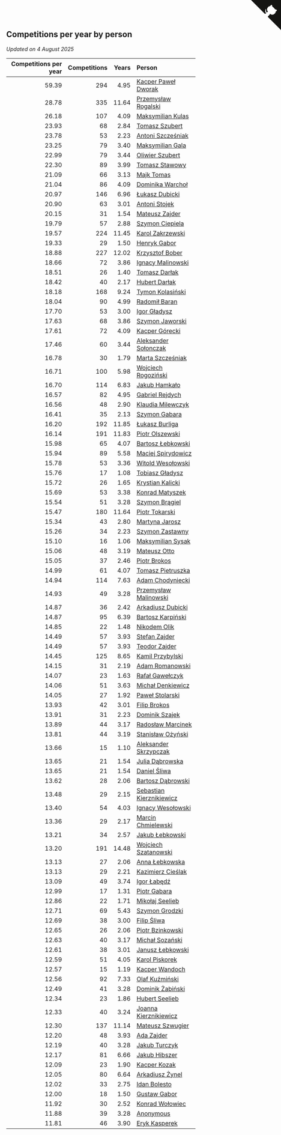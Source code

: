 ## Competitions per year by person

*Updated on  4 August 2025*

| Competitions per year | Competitions | Years | Person |
| ---: | ---: | ---: | :--- |
| 59.39 | 294 | 4.95 | [Kacper Paweł Dworak](https://www.worldcubeassociation.org/persons/2020DWOR01) |
| 28.78 | 335 | 11.64 | [Przemysław Rogalski](https://www.worldcubeassociation.org/persons/2013ROGA02) |
| 26.18 | 107 | 4.09 | [Maksymilian Kulas](https://www.worldcubeassociation.org/persons/2021KULA02) |
| 23.93 | 68 | 2.84 | [Tomasz Szubert](https://www.worldcubeassociation.org/persons/2022SZUB02) |
| 23.78 | 53 | 2.23 | [Antoni Szcześniak](https://www.worldcubeassociation.org/persons/2023SZCZ04) |
| 23.25 | 79 | 3.40 | [Maksymilian Gala](https://www.worldcubeassociation.org/persons/2022GALA01) |
| 22.99 | 79 | 3.44 | [Oliwier Szubert](https://www.worldcubeassociation.org/persons/2022SZUB01) |
| 22.30 | 89 | 3.99 | [Tomasz Stawowy](https://www.worldcubeassociation.org/persons/2021STAW01) |
| 21.09 | 66 | 3.13 | [Majk Tomas](https://www.worldcubeassociation.org/persons/2022TOMA05) |
| 21.04 | 86 | 4.09 | [Dominika Warchoł](https://www.worldcubeassociation.org/persons/2021WARC01) |
| 20.97 | 146 | 6.96 | [Łukasz Dubicki](https://www.worldcubeassociation.org/persons/2018DUBI01) |
| 20.90 | 63 | 3.01 | [Antoni Stojek](https://www.worldcubeassociation.org/persons/2022STOJ03) |
| 20.15 | 31 | 1.54 | [Mateusz Zajder](https://www.worldcubeassociation.org/persons/2024ZAJD01) |
| 19.79 | 57 | 2.88 | [Szymon Ciepiela](https://www.worldcubeassociation.org/persons/2022CIEP01) |
| 19.57 | 224 | 11.45 | [Karol Zakrzewski](https://www.worldcubeassociation.org/persons/2014ZAKR01) |
| 19.33 | 29 | 1.50 | [Henryk Gabor](https://www.worldcubeassociation.org/persons/2024GABO02) |
| 18.88 | 227 | 12.02 | [Krzysztof Bober](https://www.worldcubeassociation.org/persons/2013BOBE01) |
| 18.66 | 72 | 3.86 | [Ignacy Malinowski](https://www.worldcubeassociation.org/persons/2021MALI02) |
| 18.51 | 26 | 1.40 | [Tomasz Darłak](https://www.worldcubeassociation.org/persons/2024DARL01) |
| 18.42 | 40 | 2.17 | [Hubert Darłak](https://www.worldcubeassociation.org/persons/2023DARL03) |
| 18.18 | 168 | 9.24 | [Tymon Kolasiński](https://www.worldcubeassociation.org/persons/2016KOLA02) |
| 18.04 | 90 | 4.99 | [Radomił Baran](https://www.worldcubeassociation.org/persons/2020BARA02) |
| 17.70 | 53 | 3.00 | [Igor Gładysz](https://www.worldcubeassociation.org/persons/2022GLAD01) |
| 17.63 | 68 | 3.86 | [Szymon Jaworski](https://www.worldcubeassociation.org/persons/2021JAWO01) |
| 17.61 | 72 | 4.09 | [Kacper Górecki](https://www.worldcubeassociation.org/persons/2021GORE01) |
| 17.46 | 60 | 3.44 | [Aleksander Sołonczak](https://www.worldcubeassociation.org/persons/2022SOLO01) |
| 16.78 | 30 | 1.79 | [Marta Szcześniak](https://www.worldcubeassociation.org/persons/2023SZCZ07) |
| 16.71 | 100 | 5.98 | [Wojciech Rogoziński](https://www.worldcubeassociation.org/persons/2019ROGO04) |
| 16.70 | 114 | 6.83 | [Jakub Hamkało](https://www.worldcubeassociation.org/persons/2018HAMK01) |
| 16.57 | 82 | 4.95 | [Gabriel Rejdych](https://www.worldcubeassociation.org/persons/2020REJD01) |
| 16.56 | 48 | 2.90 | [Klaudia Milewczyk](https://www.worldcubeassociation.org/persons/2022MILE05) |
| 16.41 | 35 | 2.13 | [Szymon Gabara](https://www.worldcubeassociation.org/persons/2023GABA01) |
| 16.20 | 192 | 11.85 | [Łukasz Burliga](https://www.worldcubeassociation.org/persons/2013BURL01) |
| 16.14 | 191 | 11.83 | [Piotr Olszewski](https://www.worldcubeassociation.org/persons/2013OLSZ02) |
| 15.98 | 65 | 4.07 | [Bartosz Łebkowski](https://www.worldcubeassociation.org/persons/2021LEBK01) |
| 15.94 | 89 | 5.58 | [Maciej Spirydowicz](https://www.worldcubeassociation.org/persons/2020SPIR01) |
| 15.78 | 53 | 3.36 | [Witold Wesołowski](https://www.worldcubeassociation.org/persons/2022WESO01) |
| 15.76 | 17 | 1.08 | [Tobiasz Gładysz](https://www.worldcubeassociation.org/persons/2024GLAD02) |
| 15.72 | 26 | 1.65 | [Krystian Kalicki](https://www.worldcubeassociation.org/persons/2023KALI10) |
| 15.69 | 53 | 3.38 | [Konrad Matyszek](https://www.worldcubeassociation.org/persons/2022MATY02) |
| 15.54 | 51 | 3.28 | [Szymon Brągiel](https://www.worldcubeassociation.org/persons/2022BRAG03) |
| 15.47 | 180 | 11.64 | [Piotr Tokarski](https://www.worldcubeassociation.org/persons/2013TOKA01) |
| 15.34 | 43 | 2.80 | [Martyna Jarosz](https://www.worldcubeassociation.org/persons/2022JARO01) |
| 15.26 | 34 | 2.23 | [Szymon Zastawny](https://www.worldcubeassociation.org/persons/2023ZAST01) |
| 15.10 | 16 | 1.06 | [Maksymilian Sysak](https://www.worldcubeassociation.org/persons/2024SYSA01) |
| 15.06 | 48 | 3.19 | [Mateusz Otto](https://www.worldcubeassociation.org/persons/2022OTTO01) |
| 15.05 | 37 | 2.46 | [Piotr Brokos](https://www.worldcubeassociation.org/persons/2023BROK01) |
| 14.99 | 61 | 4.07 | [Tomasz Pietruszka](https://www.worldcubeassociation.org/persons/2021PIET01) |
| 14.94 | 114 | 7.63 | [Adam Chodyniecki](https://www.worldcubeassociation.org/persons/2017CHOD02) |
| 14.93 | 49 | 3.28 | [Przemysław Malinowski](https://www.worldcubeassociation.org/persons/2022MALI01) |
| 14.87 | 36 | 2.42 | [Arkadiusz Dubicki](https://www.worldcubeassociation.org/persons/2023DUBI01) |
| 14.87 | 95 | 6.39 | [Bartosz Karpiński](https://www.worldcubeassociation.org/persons/2019KARP03) |
| 14.85 | 22 | 1.48 | [Nikodem Olik](https://www.worldcubeassociation.org/persons/2024OLIK01) |
| 14.49 | 57 | 3.93 | [Stefan Zajder](https://www.worldcubeassociation.org/persons/2021ZAJD02) |
| 14.49 | 57 | 3.93 | [Teodor Zajder](https://www.worldcubeassociation.org/persons/2021ZAJD03) |
| 14.45 | 125 | 8.65 | [Kamil Przybylski](https://www.worldcubeassociation.org/persons/2016PRZY01) |
| 14.15 | 31 | 2.19 | [Adam Romanowski](https://www.worldcubeassociation.org/persons/2023ROMA10) |
| 14.07 | 23 | 1.63 | [Rafał Gawełczyk](https://www.worldcubeassociation.org/persons/2023GAWE01) |
| 14.06 | 51 | 3.63 | [Michał Denkiewicz](https://www.worldcubeassociation.org/persons/2021DENK01) |
| 14.05 | 27 | 1.92 | [Paweł Stolarski](https://www.worldcubeassociation.org/persons/2023STOL04) |
| 13.93 | 42 | 3.01 | [Filip Brokos](https://www.worldcubeassociation.org/persons/2022BROK03) |
| 13.91 | 31 | 2.23 | [Dominik Szajek](https://www.worldcubeassociation.org/persons/2023SZAJ01) |
| 13.89 | 44 | 3.17 | [Radosław Marcinek](https://www.worldcubeassociation.org/persons/2022MARC05) |
| 13.81 | 44 | 3.19 | [Stanisław Ożyński](https://www.worldcubeassociation.org/persons/2022OZYN01) |
| 13.66 | 15 | 1.10 | [Aleksander Skrzypczak](https://www.worldcubeassociation.org/persons/2024SKRZ01) |
| 13.65 | 21 | 1.54 | [Julia Dąbrowska](https://www.worldcubeassociation.org/persons/2024DABR01) |
| 13.65 | 21 | 1.54 | [Daniel Śliwa](https://www.worldcubeassociation.org/persons/2024SLIW01) |
| 13.62 | 28 | 2.06 | [Bartosz Dąbrowski](https://www.worldcubeassociation.org/persons/2023DABR07) |
| 13.48 | 29 | 2.15 | [Sebastian Kierznikiewicz](https://www.worldcubeassociation.org/persons/2023KIER02) |
| 13.40 | 54 | 4.03 | [Ignacy Wesołowski](https://www.worldcubeassociation.org/persons/2021WESO01) |
| 13.36 | 29 | 2.17 | [Marcin Chmielewski](https://www.worldcubeassociation.org/persons/2023CHMI01) |
| 13.21 | 34 | 2.57 | [Jakub Łebkowski](https://www.worldcubeassociation.org/persons/2023LEBK01) |
| 13.20 | 191 | 14.48 | [Wojciech Szatanowski](https://www.worldcubeassociation.org/persons/2011SZAT01) |
| 13.13 | 27 | 2.06 | [Anna Łebkowska](https://www.worldcubeassociation.org/persons/2023LEBK04) |
| 13.13 | 29 | 2.21 | [Kazimierz Cieślak](https://www.worldcubeassociation.org/persons/2023CIES01) |
| 13.09 | 49 | 3.74 | [Igor Łabędź](https://www.worldcubeassociation.org/persons/2021LABE01) |
| 12.99 | 17 | 1.31 | [Piotr Gabara](https://www.worldcubeassociation.org/persons/2024GABA02) |
| 12.86 | 22 | 1.71 | [Mikołaj Seelieb](https://www.worldcubeassociation.org/persons/2023SEEL04) |
| 12.71 | 69 | 5.43 | [Szymon Grodzki](https://www.worldcubeassociation.org/persons/2020GROD01) |
| 12.69 | 38 | 3.00 | [Filip Śliwa](https://www.worldcubeassociation.org/persons/2022SLIW01) |
| 12.65 | 26 | 2.06 | [Piotr Bzinkowski](https://www.worldcubeassociation.org/persons/2023BZIN01) |
| 12.63 | 40 | 3.17 | [Michał Sozański](https://www.worldcubeassociation.org/persons/2022SOZA02) |
| 12.61 | 38 | 3.01 | [Janusz Łebkowski](https://www.worldcubeassociation.org/persons/2022LEBK01) |
| 12.59 | 51 | 4.05 | [Karol Piskorek](https://www.worldcubeassociation.org/persons/2021PISK01) |
| 12.57 | 15 | 1.19 | [Kacper Wandoch](https://www.worldcubeassociation.org/persons/2024WAND01) |
| 12.56 | 92 | 7.33 | [Olaf Kuźmiński](https://www.worldcubeassociation.org/persons/2018KUZM02) |
| 12.49 | 41 | 3.28 | [Dominik Żabiński](https://www.worldcubeassociation.org/persons/2022ZABI01) |
| 12.34 | 23 | 1.86 | [Hubert Seelieb](https://www.worldcubeassociation.org/persons/2023SEEL02) |
| 12.33 | 40 | 3.24 | [Joanna Kierznikiewicz](https://www.worldcubeassociation.org/persons/2022KIER01) |
| 12.30 | 137 | 11.14 | [Mateusz Szwugier](https://www.worldcubeassociation.org/persons/2014SZWU01) |
| 12.20 | 48 | 3.93 | [Ada Zajder](https://www.worldcubeassociation.org/persons/2021ZAJD01) |
| 12.19 | 40 | 3.28 | [Jakub Turczyk](https://www.worldcubeassociation.org/persons/2022TURC02) |
| 12.17 | 81 | 6.66 | [Jakub Hibszer](https://www.worldcubeassociation.org/persons/2018HIBS01) |
| 12.09 | 23 | 1.90 | [Kacper Kozak](https://www.worldcubeassociation.org/persons/2023KOZA05) |
| 12.05 | 80 | 6.64 | [Arkadiusz Żynel](https://www.worldcubeassociation.org/persons/2018ZYNE01) |
| 12.02 | 33 | 2.75 | [Idan Bolesto](https://www.worldcubeassociation.org/persons/2022BOLE01) |
| 12.00 | 18 | 1.50 | [Gustaw Gabor](https://www.worldcubeassociation.org/persons/2024GABO01) |
| 11.92 | 30 | 2.52 | [Konrad Wołowiec](https://www.worldcubeassociation.org/persons/2023WOLO01) |
| 11.88 | 39 | 3.28 | [Anonymous](https://www.worldcubeassociation.org/persons/2022ANON03) |
| 11.81 | 46 | 3.90 | [Eryk Kasperek](https://www.worldcubeassociation.org/persons/2021KASP01) |


<a href="https://github.com/noeruchangd/wca_statistics_vn" class="github-corner" aria-label="View source on Github"><svg width="80" height="80" viewBox="0 0 250 250" style="fill:#151513; color:#fff; position: absolute; top: 0; border: 0; right: 0;" aria-hidden="true"><path d="M0,0 L115,115 L130,115 L142,142 L250,250 L250,0 Z"></path><path d="M128.3,109.0 C113.8,99.7 119.0,89.6 119.0,89.6 C122.0,82.7 120.5,78.6 120.5,78.6 C119.2,72.0 123.4,76.3 123.4,76.3 C127.3,80.9 125.5,87.3 125.5,87.3 C122.9,97.6 130.6,101.9 134.4,103.2" fill="currentColor" style="transform-origin: 130px 106px;" class="octo-arm"></path><path d="M115.0,115.0 C114.9,115.1 118.7,116.5 119.8,115.4 L133.7,101.6 C136.9,99.2 139.9,98.4 142.2,98.6 C133.8,88.0 127.5,74.4 143.8,58.0 C148.5,53.4 154.0,51.2 159.7,51.0 C160.3,49.4 163.2,43.6 171.4,40.1 C171.4,40.1 176.1,42.5 178.8,56.2 C183.1,58.6 187.2,61.8 190.9,65.4 C194.5,69.0 197.7,73.2 200.1,77.6 C213.8,80.2 216.3,84.9 216.3,84.9 C212.7,93.1 206.9,96.0 205.4,96.6 C205.1,102.4 203.0,107.8 198.3,112.5 C181.9,128.9 168.3,122.5 157.7,114.1 C157.9,116.9 156.7,120.9 152.7,124.9 L141.0,136.5 C139.8,137.7 141.6,141.9 141.8,141.8 Z" fill="currentColor" class="octo-body"></path></svg></a><style>.github-corner:hover .octo-arm{animation:octocat-wave 560ms ease-in-out}@keyframes octocat-wave{0%,100%{transform:rotate(0)}20%,60%{transform:rotate(-25deg)}40%,80%{transform:rotate(10deg)}}@media (max-width:500px){.github-corner:hover .octo-arm{animation:none}.github-corner .octo-arm{animation:octocat-wave 560ms ease-in-out}}</style>
